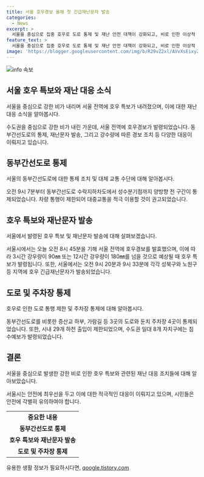 ```yaml
---
title: 서울 호우경보 올해 첫 긴급재난문자 발송
categories:
  - News
excerpt: >
  서울을 중심으로 집중 호우로 도로 통제 및 재난 안전 대책이 강화되고, 비로 인한 이상적 상황 및 침수예보가 발령됐다.서울시 재난안전대책본부는 대중교통 이용을 권고하고, 도로 3곳과 주차장 4곳이 통제됐다. 많은 비로 동부간선도로를 포함한 도로 통제가 이뤄졌으며, 시내 29개 하천의 출입도 제한됐다. 요약문에서, 이번 호우로 인한 도로 통제 및 재난 상황에 대한 타래가 이어지고 있다는 점을 강조하여 제목을 클릭 유도하여야 한다.
feature_text: >
  서울을 중심으로 집중 호우로 도로 통제 및 재난 안전 대책이 강화되고, 비로 인한 이상적 상황 및 침수예보가 발령됐다.서울시 재난안전대책본부는 대중교통 이용을 권고하고, 도로 3곳과 주차장 4곳이 통제됐다. 많은 비로 동부간선도로를 포함한 도로 통제가 이뤄졌으며, 시내 29개 하천의 출입도 제한됐다. 요약문에서, 이번 호우로 인한 도로 통제 및 재난 상황에 대한 타래가 이어지고 있다는 점을 강조하여 제목을 클릭 유도하여야 한다.
image: 'https://blogger.googleusercontent.com/img/b/R29vZ2xl/AVvXsEixyZcFfHzMRdzZMjFBmAUKJYCLCGyLL1o632UiGVXcaFdKo_bkvkuCioo0uUKlGfBVcT3P84aROyZIXSBEx3Aw5nCQ3pTgDom1WDC4m8eifvWiAmWEEVb4x6G_l8C0QH225ldMjyaFvpxGEBGNO37VmDTDMHGhJPq73UglMfDca1-0aw/s1600/blogspot.png'
---
```


<p><img src="https://blogger.googleusercontent.com/img/b/R29vZ2xl/AVvXsEixyZcFfHzMRdzZMjFBmAUKJYCLCGyLL1o632UiGVXcaFdKo_bkvkuCioo0uUKlGfBVcT3P84aROyZIXSBEx3Aw5nCQ3pTgDom1WDC4m8eifvWiAmWEEVb4x6G_l8C0QH225ldMjyaFvpxGEBGNO37VmDTDMHGhJPq73UglMfDca1-0aw/s1600/blogspot.png" alt="info 속보" /></p>

<h2 data-ke-size="size26">서울 호우 특보와 재난 대응 소식</h2>

<p>서울을 중심으로 강한 비가 내리며 서울 전역에 호우 특보가 내려졌으며, 이에 대한 재난 대응 소식을 알아봅시다.</p>

<p data-ke-size="size16">수도권을 중심으로 강한 비가 내린 가운데, 서울 전역에 호우경보가 발령되었습니다. 동부간선도로의 통제, 재난문자 발송, 그리고 강수량에 따른 경보 조치 등 다양한 대응이 이뤄지고 있습니다.</p>

<h2 data-ke-size="size26">동부간선도로 통제</h2>

<p>서울의 동부간선도로에 대한 통제 조치 및 대체 교통 수단에 대해 알아봅시다.</p>

<p data-ke-size="size16">오전 9시 7분부터 동부간선도로 수락지하차도에서 성수분기점까지 양방향 전 구간이 통제되었습니다. 차량 통행이 제한되어 대중교통을 적극 이용할 것이 권고되었습니다.</p>

<h2 data-ke-size="size26">호우 특보와 재난문자 발송</h2>

<p>서울에서 발령된 호우 특보 및 재난문자 발송에 대해 살펴보겠습니다.</p>

<p data-ke-size="size16">서울시에서는 오늘 오전 8시 45분을 기해 서울 전역에 호우경보를 발효했으며, 이에 따라 3시간 강우량이 90㎜ 또는 12시간 강우량이 180㎜를 넘을 것으로 예상될 때 호우 특보가 발령됩니다. 또한, 서울에서는 오전 9시 20분과 9시 33분에 각각 성북구와 노원구 등 지역에 호우 긴급재난문자가 발송되었습니다.</p>

<h2 data-ke-size="size26">도로 및 주차장 통제</h2>

<p>호우로 인한 도로 통행 제한 및 주차장 통제에 대해 알아봅시다.</p>

<p data-ke-size="size16">동부간선도로를 비롯한 증산교 하부, 가람길 등 3곳의 도로와 둔치 주차장 4곳이 통제되었습니다. 또한, 시내 29개 하천 출입이 제한되었으며, 수도권 일대 8개 자치구에는 침수예보가 발령되었습니다.</p>

<h2 data-ke-size="size26">결론</h2>

<p>서울을 중심으로 발생한 강한 비로 인한 호우 특보와 관련된 재난 대응 조치들에 대해 알아보았습니다.</p>

<p data-ke-size="size16">서울시는 안전에 최우선을 두고 이에 대한 적극적인 대응이 이뤄지고 있으며, 시민들은 안전에 각별히 유의하여야 합니다.</p>

<table>
    <tbody>
        <tr>
            <td style="text-align: center; height: 17px;"><b>중요한 내용</b></td>
        </tr>
        <tr>
            <td style="text-align: center; height: 17px;"><b>동부간선도로 통제</b></td>
        </tr>
        <tr>
            <td style="text-align: center; height: 17px;"><b>호우 특보와 재난문자 발송</b></td>
        </tr>
        <tr>
            <td style="text-align: center; height: 17px;"><b>도로 및 주차장 통제</b></td>
        </tr>
    </tbody>
</table>
유용한 생활 정보가 필요하시다면, <a href="https://qoogle.tistory.com" rel="dofollow">qoogle.tistory.com</a>


